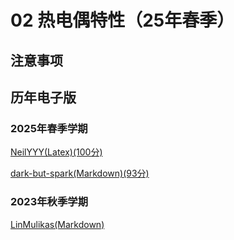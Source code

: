# 02 热电偶特性（25年春季）

## 注意事项


## 历年电子版

### 2025年春季学期


[NeilYYY(Latex)(100分)](https://github.com/NeilYYYY/PHY104B_SUSTech_Experiments_of_Fundamental_Physics/tree/main/5_%E7%83%AD%E7%94%B5%E5%81%B6%E7%9A%84%E7%89%B9%E6%80%A7%E5%8F%8A%E5%85%B6%E5%BA%94%E7%94%A8_100%E5%88%86)

[dark-but-spark(Markdown)(93分)](https://dark-but-spark.github.io/2025/05/06/PHY102B/02/)


### 2023年秋季学期
[LinMulikas(Markdown)](https://github.com/LinMulikas/PHY104B-Experiments-of-Fundamental-Physics/tree/main/Lab%207%20%E7%83%AD%E7%94%B5%E5%81%B6)